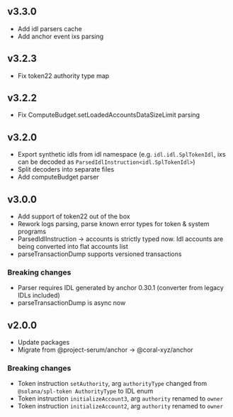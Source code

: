 ## v3.3.0
- Add idl parsers cache
- Add anchor event ixs parsing

## v3.2.3
- Fix token22 authority type map

## v3.2.2
- Fix ComputeBudget.setLoadedAccountsDataSizeLimit parsing

## v3.2.0
- Export synthetic idls from idl namespace (e.g. `idl.idl.SplTokenIdl`, ixs can be decoded as `ParsedIdlInstruction<idl.SplTokenIdl>`)
- Split decoders into separate files
- Add computeBudget parser

## v3.0.0
- Add support of token22 out of the box
- Rework logs parsing, parse known error types for token & system programs
- ParsedIdlInstruction -> accounts is strictly typed now. Idl accounts are being converted into flat accounts list
- parseTransactionDump supports versioned transactions

### Breaking changes
- Parser requires IDL generated by anchor 0.30.1 (converter from legacy IDLs included)
- parseTransactionDump is async now

## v2.0.0

- Update packages
- Migrate from @project-serum/anchor -> @coral-xyz/anchor

### Breaking changes
- Token instruction `setAuthority`, arg `authorityType` changed from `@solana/spl-token AuthorityType` to IDL enum
- Token instruction `initializeAccount3`, arg `authority` renamed to `owner`
- Token instruction `initializeAccount2`, arg `authority` renamed to `owner`